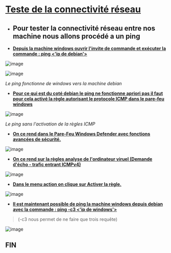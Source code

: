 # <ins>Teste de la connectivité réseau<ins>

- ## Pour tester la connectivité réseau entre nos machine nous allons procédé a un ping

- <ins>**Depuis la machine windows ouvrir l'invite de commande et exécuter la commande : ping <'ip de debian'>**<ins>

![image](https://user-images.githubusercontent.com/95431446/167403162-9bdd9c20-8979-4a2b-9b45-4620a6c99e40.png)

![image](https://user-images.githubusercontent.com/95431446/167403200-31967d9c-1d0c-4264-a1af-e40dbb732f03.png)

  _Le ping fonctionne de windows vers la machine debian_

- <ins>**Pour ce qui est du coté debian le ping ne fonctionne apriori pas il faut pour cela activé la règle autorisant le protocole ICMP dans le pare-feu windows**<ins> 

![image](https://user-images.githubusercontent.com/95431446/167403630-cd65362b-2a30-4193-88c9-35fefad0efad.png)

  _Le ping sans l'activation de la règles ICMP_

- <ins>**On ce rend dans le Pare-Feu Windows Defender avec fonctions avancées de sécurité.**<ins>

![image](https://user-images.githubusercontent.com/95431446/167404405-528a7d67-7677-4f6f-9865-e648c05e4416.png)

- <ins>**On ce rend sur la règles analyse de l'ordinateur viruel (Demande d'écho - trafic entrant ICMPv4)**<ins>

![image](https://user-images.githubusercontent.com/95431446/167407226-2b1e2d3a-7fde-4a73-af60-bfcd4458c638.png)

- <ins>**Dans le menu action on clique sur Activer la règle.**<ins>

![image](https://user-images.githubusercontent.com/95431446/167408307-04f8c29e-266e-432e-a973-397018f3ec8a.png)

- <ins>**Il est maintenant possible de ping la machine windows depuis debian avec la commande : ping -c3 <'ip de windows'>**<ins>

>  (-c3 nous permet de ne faire que trois requête) 

![image](https://user-images.githubusercontent.com/95431446/167408707-5e625feb-7b34-476a-8a33-08101dcdb8b4.png)

  ## FIN
